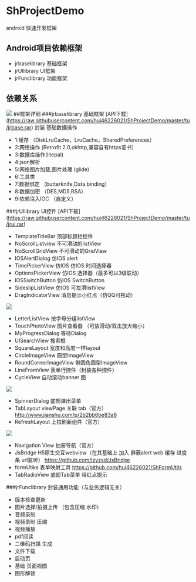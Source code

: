 # ShProjectDemo
android 快速开发框架

## Android项目依赖框架
* jrbaselibrary   基础框架
* jrUIlibrary   UI框架
* jrFunclibrary   功能框架


## 依赖关系

![](https://raw.githubusercontent.com/hui46226021/ShProjectDemo/master/tu/1.png)
##框架详细
###jrbaselibrary   基础框架  [API下载] (https://raw.githubusercontent.com/hui46226021/ShProjectDemo/master/tu/jrbase.rar)
封装 基础数据操作
* 1:缓存  （DiskLruCache，LruCache，SharedPreferences）
* 2:网络操作 (Retrofit 2.0,okhttp,兼容自有https证书）
* 3:数据库操作(litepal)
* 4:json解析
* 5:网络图片加载,图片处理  (glide)
* 6:工具类
* 7:数据绑定 （butterknife,Data binding）
* 8:数据加密 （DES,MD5,RSA）
* 9:依赖注入IOC （自定义）

###jrUIlibrary   UI控件  [API下载] (https://raw.githubusercontent.com/hui46226021/ShProjectDemo/master/tu/jrui.rar)
* TemplateTitleBar     顶部标题栏控件
* NoScrollListview     不可滑动的listView
* NoScrollGridView     不可滑动的GridView
* IOSAlertDialog       仿IOS alert
* TimePickerView       仿IOS 仿IOS 时间选择器
* OptionsPickerView    仿IOS 选择器（最多可以3级联动）
* IOSSwitchButton      仿IOS SwitchButton
* SideslipListView     仿IOS 可左滑listView
* DragIndicatorView    消息提示小红点（仿QQ可拖动）


![](https://raw.githubusercontent.com/hui46226021/ShProjectDemo/master/tu/4.gif)
* LetterListView       按字母分组listView
* TouchPhotoView       图片查看器 （可放滑动/双击放大缩小）
* MyProgressDialog     等待Dialog
* UISearchView         搜索框
* SquareLayout         宽度和高度一样layout
* CircleImageView      圆型ImageView
* RoundCornerImageView 带圆角圆型ImageView
* LineFromView         表单行控件（封装各种控件）
* CycleView            自动滚动banner 图


![](https://raw.githubusercontent.com/hui46226021/ShProjectDemo/master/tu/2.gif)
* SpinnerDialog        底部弹出菜单
* TabLayout            viewPage 关联 tab（官方）
http://www.jianshu.com/p/2b2bb6be83a8
* RefreshLayout        上拉刷新组件（官方）

![](https://raw.githubusercontent.com/hui46226021/ShProjectDemo/master/tu/3.gif)
* Navigation View      抽屉导航（官方）
* JsBridge             H5原生交互webview（在其基础上 加入 屏蔽alert web 缓存 进度条 url监听）
https://github.com/lzyzsd/JsBridge
* formUtiks            表单映射工具
https://github.com/hui46226021/ShFormUtils
* TabRadioView            底部Tab菜单 带红点提示

###jrFunclibrary   封装通用功能（与业务逻辑无关）
* 版本检查更新
* 图片选择/拍摄上传  （包含压缩 水印）
* 音频录制
* 视频录制  压缩
* 视频播放
* pdf阅读
* 二维码扫描 生成
* 文件下载
* 启动页
* 基础 页面视图
* 图形解锁














